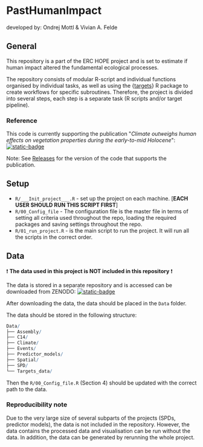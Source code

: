 # PastHumanImpact

developed by: Ondrej Mottl & Vivian A. Felde

## General

This repository is a part of the ERC HOPE project and is set to estimate if human impact altered the fundamental ecological processes.

The repository consists of modular R-script and individual functions organised by individual tasks, as well as using the {[targets](https://books.ropensci.org/targets/)} R package to create workflows for specific subroutines. Therefore, the project is divided into several steps, each step is a separate task (R scripts and/or target pipeline).

### Reference

This code is currently supporting the publication "*Climate outweighs human effects on vegetation properties during the early-to-mid Holocene*": [![static-badge](https://img.shields.io/badge/preprint--link-In_Review-blue)](https://www.researchsquare.com/article/rs-4692574/v1)

Note: See [Releases](https://github.com/HOPE-UIB-BIO/PastHumanImpact/releases/) for the version of the code that supports the publication.

## Setup

* `R/___Init_project___.R` - set up the project on each machine. [**EACH USER SHOULD RUN THIS SCRIPT FIRST**]
* `R/00_Config_file` - The configuration file is the master file in terms of setting all criteria used throughout the repo, loading the required packages and saving settings throughout the repo.
* `R/01_run_project.R` - is the main script to run the project. It will run all the scripts in the correct order.

## Data

❗ **The data used in this project is NOT included in this repository** ❗

 The data is stored in a separate repository and is accessed can be downloaded from ZENODO: [![static-badge](https://img.shields.io/badge/DOI-10.5281/zenodo.11369243-yellow)](https://doi.org/10.5281/zenodo.11369243)

After downloading the data, the data should be placed in the `Data` folder.

The data should be stored in the following structure:

``` r
Data/
├── Assembly/
├── C14/
├── Climate/
├── Events/
├── Predictor_models/
├── Spatial/
├── SPD/
└── Targets_data/
```

Then the `R/00_Config_file.R` (Section 4) should be updated with the correct path to the data.

### Reproducibility note

Due to the very large size of several subparts of the projects (SPDs, predictor models), the data is not included in the repository. However, the data contains the processed data and visualisation can be run without the data. In addition, the data can be generated by rerunning the whole project.
